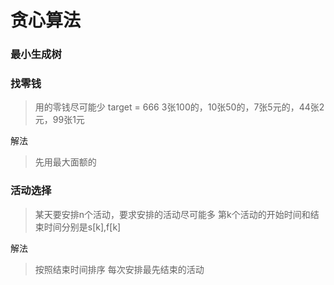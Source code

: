 # 贪心算法

### 最小生成树



### 找零钱

>用的零钱尽可能少
>target = 666
>3张100的，10张50的，7张5元的，44张2元，99张1元

解法
>先用最大面额的

### 活动选择

> 某天要安排n个活动，要求安排的活动尽可能多
> 第k个活动的开始时间和结束时间分别是s[k],f[k]

解法
> 按照结束时间排序
> 每次安排最先结束的活动

